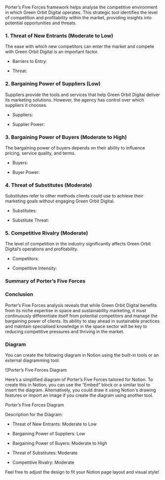 Porter’s Five Forces framework helps analyse the competitive environment in which Green Orbit Digital operates. This strategic tool identifies the level of competition and profitability within the market, providing insights into potential opportunities and threats.

### 1. Threat of New Entrants (Moderate to Low)

<!-- Unsupported block type: divider -->

The ease with which new competitors can enter the market and compete with Green Orbit Digital is an important factor.

- Barriers to Entry:

- Threat:

### 2. Bargaining Power of Suppliers (Low)

<!-- Unsupported block type: divider -->

Suppliers provide the tools and services that help Green Orbit Digital deliver its marketing solutions. However, the agency has control over which suppliers it chooses.

- Suppliers:

- Supplier Power:

### 3. Bargaining Power of Buyers (Moderate to High)

<!-- Unsupported block type: divider -->

The bargaining power of buyers depends on their ability to influence pricing, service quality, and terms.

- Buyers:

- Buyer Power:

### 4. Threat of Substitutes (Moderate)

<!-- Unsupported block type: divider -->

Substitutes refer to other methods clients could use to achieve their marketing goals without engaging Green Orbit Digital.

- Substitutes:

- Substitute Threat:

### 5. Competitive Rivalry (Moderate)

<!-- Unsupported block type: divider -->

The level of competition in the industry significantly affects Green Orbit Digital’s operations and profitability.

- Competitors:

- Competitive Intensity:

### Summary of Porter’s Five Forces

<!-- Unsupported block type: table -->

### Conclusion

Porter’s Five Forces analysis reveals that while Green Orbit Digital benefits from its niche expertise in space and sustainability marketing, it must continuously differentiate itself from potential competitors and manage the bargaining power of clients. Its ability to stay ahead in sustainable practices and maintain specialised knowledge in the space sector will be key to reducing competitive pressures and thriving in the market.

<!-- Unsupported block type: divider -->

### Diagram

You can create the following diagram in Notion using the built-in tools or an external diagramming tool:

![Porter’s Five Forces Diagram

Here’s a simplified diagram of Porter’s Five Forces tailored for Notion. To create this in Notion, you can use the “Embed” block or a similar tool to insert the diagram. Alternatively, you could draw it using Notion's drawing features or import an image if you create the diagram using another tool.

<!-- Unsupported block type: divider -->

Porter’s Five Forces Diagram

<!-- Unsupported block type: code -->

Description for the Diagram:

- Threat of New Entrants: Moderate to Low

- Bargaining Power of Suppliers: Low

- Bargaining Power of Buyers: Moderate to High

- Threat of Substitutes: Moderate

- Competitive Rivalry: Moderate

<!-- Unsupported block type: divider -->

Feel free to adjust the design to fit your Notion page layout and visual style!